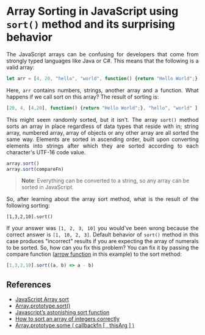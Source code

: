 # Array Sorting in JavaScript using `sort()` method and its surprising behavior

<p align="justify">The JavaScript arrays can be confusing for developers that come from strongly typed languages like Java or C#. This means that the following is a valid array:</p>

```javascript
let arr = [4, 20, "hello", "world", function() {return "Hello World";}, [4,20]]
```

<p align="justify">Here, <code>arr</code> contains numbers, strings, another array and a function. What happens if we call sort on this array? The result of sorting is:

```javascript
[20, 4, [4,20], function() {return "Hello World";}, "hello", "world" ]
```

<p align="justify">This might seem randomly sorted, but it isn't. The array <code>sort()</code> method sorts an array in place regardless of data types that reside with in; string array, numbered array, array of objects or any other array are all sorted the same way. Elements are sorted in ascending order, built upon converting elements into strings after which they are sorted according to each character's UTF-16 code value.</p>

```javascript
array.sort()
array.sort(compareFn)
```

> **Note**:
> Everything can be converted to a string, so any array can be sorted in JavaScript.

<p align="justify">So, after learning about the array sort method, what is the result of the following sorting:</p>

```javasript
[1,3,2,10].sort()
```

<p align="justify">If your answer was <code>[1, 2, 3, 10]</code> you would've been wrong because the correct answer is <code>[1, 10, 2, 3]</code>. Default behavior of <code>sort()</code> method in this case produces "incorrect" results if you are expecting the array of numerals to be sorted. So, how can you fix this problem? You can fix it by passing the compare function (<a href="https://developer.mozilla.org/en-US/docs/Web/JavaScript/Reference/Functions/Arrow_functions">arrow function</a> in this example) to the sort method:</p>

```javascript
[1,3,2,10].sort((a, b) => a - b)
```

## References
- [JavaScript Array sort](https://www.javascripttutorial.net/javascript-array-sort/)
- [Array.prototype.sort()](https://developer.mozilla.org/en-US/docs/Web/JavaScript/Reference/Global_Objects/Array/sort)
- [Javascript’s astonishing sort function](https://medium.com/@winwardo/the-principle-of-least-astonishment-and-javascripts-sort-e98a734a30c9)
- [How to sort an array of integers correctly](https://stackoverflow.com/questions/1063007/how-to-sort-an-array-of-integers-correctly)
- [Array.prototype.some ( callbackfn [ , thisArg ] )](https://262.ecma-international.org/13.0/#sec-array.prototype.sort)